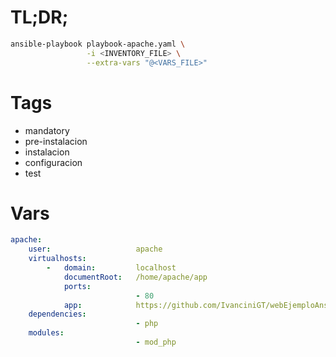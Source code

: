 # TL;DR;

```sh
ansible-playbook playbook-apache.yaml \
                 -i <INVENTORY_FILE> \
                 --extra-vars "@<VARS_FILE>" 
```

# Tags

- mandatory
- pre-instalacion
- instalacion
- configuracion
- test

# Vars

```yaml
apache:                 
    user:                   apache
    virtualhosts:           
        -   domain:         localhost
            documentRoot:   /home/apache/app
            ports:
                            - 80
            app:            https://github.com/IvanciniGT/webEjemploAnsible
    dependencies:           
                            - php
    modules:                
                            - mod_php
```